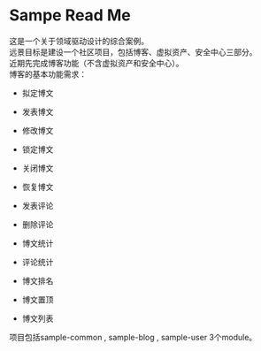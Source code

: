 # Sampe Read Me
  这是一个关于领域驱动设计的综合案例。  
  远景目标是建设一个社区项目，包括博客、虚拟资产、安全中心三部分。  
  近期先完成博客功能（不含虚拟资产和安全中心）。  
  博客的基本功能需求：
-   拟定博文
-   发表博文
-   修改博文
-   锁定博文
-   关闭博文
-   恢复博文

-   发表评论
-   删除评论

-   博文统计
-   评论统计

-   博文排名
-   博文置顶
-   博文列表

项目包括sample-common , sample-blog , sample-user 3个module。

